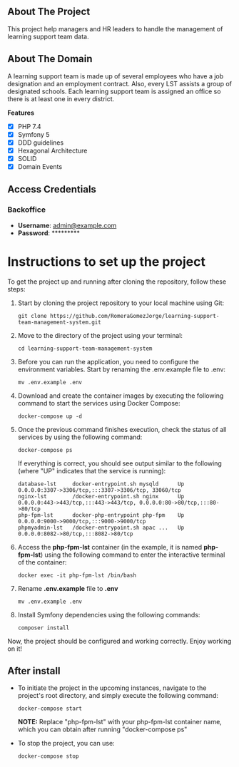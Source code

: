 
## About The Project

This project help managers and HR leaders to handle the management of learning support team data.

## About The Domain

A learning support team is made up of several employees who have a job designation and an employment contract.
Also, every LST assists a group of designated schools. 
Each learning support team is assigned an office so there is at least one in every district.


**Features**

- [x] PHP 7.4
- [x] Symfony 5
- [x] DDD guidelines
- [x] Hexagonal Architecture
- [x] SOLID
- [x] Domain Events

## Access Credentials

### Backoffice

- **Username**: admin@example.com
- **Password**: *********

# Instructions to set up the project

To get the project up and running after cloning the repository, follow these steps:


1. Start by cloning the project repository to your local machine using Git:
    ```    
   git clone https://github.com/RomeraGomezJorge/learning-support-team-management-system.git
   ```

2. Move to the directory of the project using your terminal:
    ```    
   cd learning-support-team-management-system
   ```   

3. Before you can run the application, you need to configure the environment variables. Start by renaming the .env.example file to .env:
    ```
    mv .env.example .env
    ```
4. Download and create the container images by executing the following command to start the services using Docker Compose:
    ```
    docker-compose up -d
    ```
5. Once the previous command finishes execution, check the status of all services by using the following command:
    ```
    docker-compose ps
    ```
   If everything is correct, you should see output similar to the following (where "UP" indicates that the service is running):
    ```
    database-lst     docker-entrypoint.sh mysqld      Up      0.0.0.0:3307->3306/tcp,:::3307->3306/tcp, 33060/tcp                   
    nginx-lst        /docker-entrypoint.sh nginx      Up      0.0.0.0:443->443/tcp,:::443->443/tcp, 0.0.0.0:80->80/tcp,:::80->80/tcp
    php-fpm-lst      docker-php-entrypoint php-fpm    Up      0.0.0.0:9000->9000/tcp,:::9000->9000/tcp                              
    phpmyadmin-lst   /docker-entrypoint.sh apac ...   Up      0.0.0.0:8082->80/tcp,:::8082->80/tcp        
    ```
6. Access the **php-fpm-lst** container (in the example, it is named **php-fpm-lst**)  using the following command to enter the interactive terminal of the container:
     ```
     docker exec -it php-fpm-lst /bin/bash
    ```

7. Rename **.env.example** file to **.env**
    ```
    mv .env.example .env
    ```

8. Install Symfony dependencies using the following commands:
    ```
    composer install
    ```

Now, the project should be configured and working correctly. Enjoy working on it!

## After install
- To initiate the project in the upcoming instances, navigate to the project's root directory, and simply execute the following command:
    ```
    docker-compose start
    ```
  <b>NOTE:</b> Replace "php-fpm-lst" with your php-fpm-lst container name, which you can obtain after running "docker-compose ps"

- To stop the project, you can use:
    ```
    docker-compose stop
    ``` 
